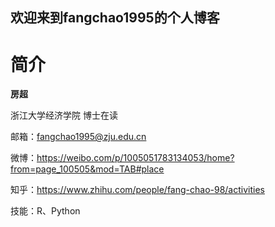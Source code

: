 ## 欢迎来到fangchao1995的个人博客

# 简介

**房超**

浙江大学经济学院 博士在读

邮箱：fangchao1995@zju.edu.cn

微博：https://weibo.com/p/1005051783134053/home?from=page_100505&mod=TAB#place

知乎：https://www.zhihu.com/people/fang-chao-98/activities

技能：R、Python
